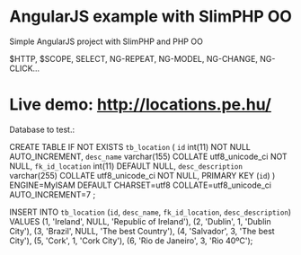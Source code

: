 # AngularJS example with SlimPHP OO

Simple AngularJS project with SlimPHP and PHP OO

$HTTP, $SCOPE, SELECT, NG-REPEAT, NG-MODEL, NG-CHANGE, NG-CLICK...

# Live demo: http://locations.pe.hu/

Database to test.:

CREATE TABLE IF NOT EXISTS `tb_location` (
  `id` int(11) NOT NULL AUTO_INCREMENT,
  `desc_name` varchar(155) COLLATE utf8_unicode_ci NOT NULL,
  `fk_id_location` int(11) DEFAULT NULL,
  `desc_description` varchar(255) COLLATE utf8_unicode_ci NOT NULL,
  PRIMARY KEY (`id`)
) ENGINE=MyISAM  DEFAULT CHARSET=utf8 COLLATE=utf8_unicode_ci AUTO_INCREMENT=7 ;

INSERT INTO `tb_location` (`id`, `desc_name`, `fk_id_location`, `desc_description`) VALUES
(1, 'Ireland', NULL, 'Republic of Ireland'),
(2, 'Dublin', 1, 'Dublin City'),
(3, 'Brazil', NULL, 'The best Country'),
(4, 'Salvador', 3, 'The best City'),
(5, 'Cork', 1, 'Cork City'),
(6, 'Rio de Janeiro', 3, 'Rio 40ºC');
